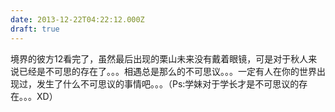 ```yaml
---
date: 2013-12-22T04:22:12.000Z
draft: true
---
```

境界的彼方12看完了，虽然最后出现的栗山未来没有戴着眼镜，可是对于秋人来说已经是不可思的存在了。。。相遇总是那么的不可思议。。。一定有人在你的世界出现过，发生了什么不可思议的事情吧。。。（Ps:学妹对于学长才是不可思议的存在。。。XD）